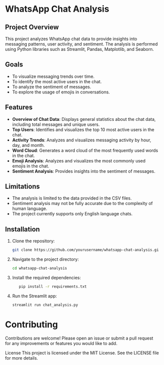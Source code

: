 # WhatsApp Chat Analysis

## Project Overview

This project analyzes WhatsApp chat data to provide insights into messaging patterns, user activity, and sentiment. The analysis is performed using Python libraries such as Streamlit, Pandas, Matplotlib, and Seaborn.

## Goals

- To visualize messaging trends over time.
- To identify the most active users in the chat.
- To analyze the sentiment of messages.
- To explore the usage of emojis in conversations.

## Features

- **Overview of Chat Data**: Displays general statistics about the chat data, including total messages and unique users.
- **Top Users**: Identifies and visualizes the top 10 most active users in the chat.
- **Activity Trends**: Analyzes and visualizes messaging activity by hour, day, and month.
- **Word Cloud**: Generates a word cloud of the most frequently used words in the chat.
- **Emoji Analysis**: Analyzes and visualizes the most commonly used emojis in the chat.
- **Sentiment Analysis**: Provides insights into the sentiment of messages.

## Limitations

- The analysis is limited to the data provided in the CSV files.
- Sentiment analysis may not be fully accurate due to the complexity of human language.
- The project currently supports only English language chats.

## Installation

1. Clone the repository:
   ```bash
   git clone https://github.com/yourusername/whatsapp-chat-analysis.git
2. Navigate to the project directory:
   ```bash
   cd whatsapp-chat-analysis
3. Install the required dependencies:
   ```bash
      pip install -r requirements.txt

4. Run the Streamlit app:
   ```bash
   streamlit run chat_analysis.py

# Contributing
Contributions are welcome! Please open an issue or submit a pull request for any improvements or features you would like to add.

License
This project is licensed under the MIT License. See the LICENSE file for more details.